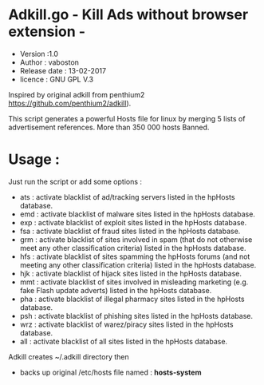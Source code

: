 # Adkill.go - Kill Ads without browser extension -
- Version :1.0
- Author : vaboston
- Release date : 13-02-2017
- licence : GNU GPL V.3

Inspired by original adkill from penthium2 https://github.com/penthium2/adkill).

This script generates a powerful Hosts file for linux by merging 5 lists of advertisement references.
More than 350 000 hosts Banned.
# Usage :
Just run the script or add some options :
- ats : activate blacklist of ad/tracking servers listed in the hpHosts database.
- emd : activate blacklist of malware sites listed in the hpHosts database.
- exp : activate blacklist of exploit sites listed in the hpHosts database.
- fsa : activate blacklist of fraud sites listed in the hpHosts database.
- grm : activate blacklist of sites involved in spam (that do not otherwise meet any other classification criteria) listed in the hpHosts database.
- hfs : activate blacklist of sites spamming the hpHosts forums (and not meeting any other classification criteria) listed in the hpHosts database.
- hjk : activate blacklist of hijack sites listed in the hpHosts database.
- mmt : activate blacklist of sites involved in misleading marketing (e.g. fake Flash update adverts) listed in the hpHosts database.
- pha : activate blacklist of illegal pharmacy sites listed in the hpHosts database.
- psh : activate blacklist of phishing sites listed in the hpHosts database.
- wrz : activate blacklist of warez/piracy sites listed in the hpHosts database.
- all : activate blacklist of all sites listed in the hpHosts database.


Adkill creates ~/.adkill directory then
- backs up original /etc/hosts file named : **hosts-system**



